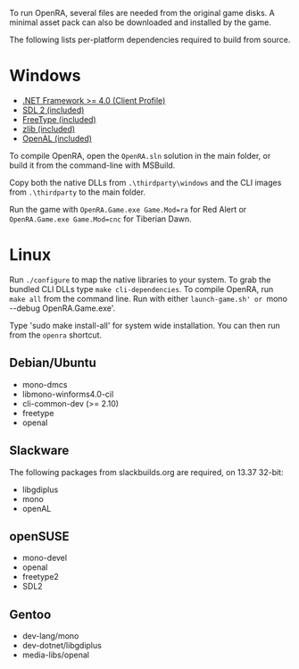To run OpenRA, several files are needed from the original game disks.
A minimal asset pack can also be downloaded and installed by the game.

The following lists per-platform dependencies required to build from source.

Windows
=======

* [.NET Framework >= 4.0 (Client Profile)](http://www.microsoft.com/en-us/download/details.aspx?id=17113)
* [SDL 2 (included)](http://www.libsdl.org/download-2.0.php)
* [FreeType (included)](http://gnuwin32.sourceforge.net/packages/freetype.htm)
* [zlib (included)](http://gnuwin32.sourceforge.net/packages/zlib.htm)
* [OpenAL (included)](http://kcat.strangesoft.net/openal.html)

To compile OpenRA, open the `OpenRA.sln` solution in the main folder,
or build it from the command-line with MSBuild.

Copy both the native DLLs from `.\thirdparty\windows`
and the CLI images from `.\thirdparty` to the main folder.

Run the game with `OpenRA.Game.exe Game.Mod=ra` for Red Alert
or `OpenRA.Game.exe Game.Mod=cnc` for Tiberian Dawn.

Linux
=====

Run `./configure` to map the native libraries to your system.
To grab the bundled CLI DLLs type `make cli-dependencies`.
To compile OpenRA, run `make all` from the command line.
Run with either `launch-game.sh' or `mono --debug OpenRA.Game.exe'.

Type 'sudo make install-all' for system wide installation. You
can then run from the `openra` shortcut.

Debian/Ubuntu
-------------

* mono-dmcs
* libmono-winforms4.0-cil
* cli-common-dev (>= 2.10)
* freetype
* openal

Slackware
---------

The following packages from slackbuilds.org are required, on 13.37 32-bit:
* libgdiplus
* mono
* openAL

openSUSE
--------

* mono-devel
* openal
* freetype2
* SDL2

Gentoo
------

* dev-lang/mono
* dev-dotnet/libgdiplus
* media-libs/openal
